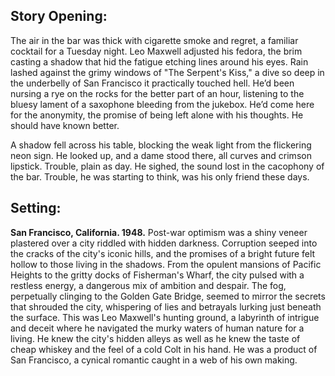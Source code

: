 ## Story Opening:

The air in the bar was thick with cigarette smoke and regret, a familiar cocktail for a Tuesday night. Leo Maxwell adjusted his fedora, the brim casting a shadow that hid the fatigue etching lines around his eyes. Rain lashed against the grimy windows of "The Serpent's Kiss," a dive so deep in the underbelly of San Francisco it practically touched hell. He’d been nursing a rye on the rocks for the better part of an hour, listening to the bluesy lament of a saxophone bleeding from the jukebox. He’d come here for the anonymity, the promise of being left alone with his thoughts. He should have known better.

A shadow fell across his table, blocking the weak light from the flickering neon sign. He looked up, and a dame stood there, all curves and crimson lipstick. Trouble, plain as day. He sighed, the sound lost in the cacophony of the bar. Trouble, he was starting to think, was his only friend these days.

## Setting:

**San Francisco, California. 1948.** Post-war optimism was a shiny veneer plastered over a city riddled with hidden darkness. Corruption seeped into the cracks of the city's iconic hills, and the promises of a bright future felt hollow to those living in the shadows. From the opulent mansions of Pacific Heights to the gritty docks of Fisherman's Wharf, the city pulsed with a restless energy, a dangerous mix of ambition and despair. The fog, perpetually clinging to the Golden Gate Bridge, seemed to mirror the secrets that shrouded the city, whispering of lies and betrayals lurking just beneath the surface. This was Leo Maxwell's hunting ground, a labyrinth of intrigue and deceit where he navigated the murky waters of human nature for a living. He knew the city's hidden alleys as well as he knew the taste of cheap whiskey and the feel of a cold Colt in his hand. He was a product of San Francisco, a cynical romantic caught in a web of his own making.
